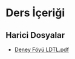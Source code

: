 # Ders İçeriği


<!--HariciDosyalar-->

## Harici Dosyalar

- [Deney Föyü LDTL.pdf](./Deney%20F%C3%B6y%C3%BC%20LDTL.pdf)


<!--HariciDosyalar-->


